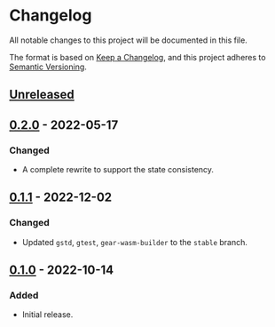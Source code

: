 # Changelog
All notable changes to this project will be documented in this file.

The format is based on [Keep a Changelog](https://keepachangelog.com/en/1.0.0/),
and this project adheres to [Semantic Versioning](https://semver.org/spec/v2.0.0.html).

## [Unreleased]

## [0.2.0] - 2022-05-17
### Changed
- A complete rewrite to support the state consistency.

## [0.1.1] - 2022-12-02
### Changed
- Updated `gstd`, `gtest`, `gear-wasm-builder` to the `stable` branch.

## [0.1.0] - 2022-10-14
### Added
- Initial release.

[Unreleased]: https://github.com/gear-dapps/dex/compare/0.2.0...HEAD
[0.2.0]: https://github.com/gear-dapps/dex/compare/0.1.1...0.2.0
[0.1.1]: https://github.com/gear-dapps/dex/compare/0.1.0...0.1.1
[0.1.0]: https://github.com/gear-dapps/dex/compare/fd6511e...0.1.0

